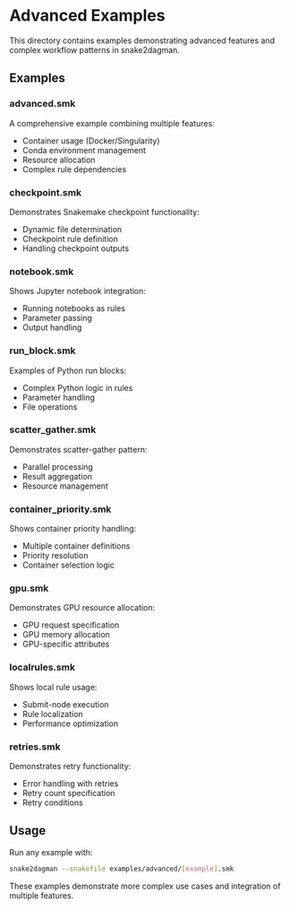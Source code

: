 # Advanced Examples

This directory contains examples demonstrating advanced features and complex workflow patterns in snake2dagman.

## Examples

### advanced.smk
A comprehensive example combining multiple features:
- Container usage (Docker/Singularity)
- Conda environment management
- Resource allocation
- Complex rule dependencies

### checkpoint.smk
Demonstrates Snakemake checkpoint functionality:
- Dynamic file determination
- Checkpoint rule definition
- Handling checkpoint outputs

### notebook.smk
Shows Jupyter notebook integration:
- Running notebooks as rules
- Parameter passing
- Output handling

### run_block.smk
Examples of Python run blocks:
- Complex Python logic in rules
- Parameter handling
- File operations

### scatter_gather.smk
Demonstrates scatter-gather pattern:
- Parallel processing
- Result aggregation
- Resource management

### container_priority.smk
Shows container priority handling:
- Multiple container definitions
- Priority resolution
- Container selection logic

### gpu.smk
Demonstrates GPU resource allocation:
- GPU request specification
- GPU memory allocation
- GPU-specific attributes

### localrules.smk
Shows local rule usage:
- Submit-node execution
- Rule localization
- Performance optimization

### retries.smk
Demonstrates retry functionality:
- Error handling with retries
- Retry count specification
- Retry conditions

## Usage

Run any example with:
```bash
snake2dagman --snakefile examples/advanced/[example].smk
```

These examples demonstrate more complex use cases and integration of multiple features. 
